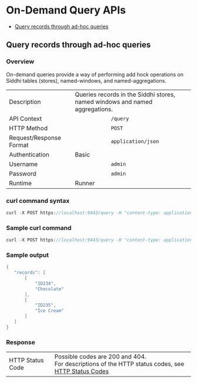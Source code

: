 # On-Demand Query APIs

-   [Query records through ad-hoc queries](#query-records-through-ad-hoc-queries)

## Query records through ad-hoc queries

### Overview

On-demand queries provide a way of performing add hock operations on Siddhi tables (stores), named-windows, and named-aggregations.

|                         |                                                                                                    |
|-------------------------|----------------------------------------------------------------------------------------------------|
| Description             | Queries records in the Siddhi stores, named windows and named aggregations.                         |
| API Context             | `             /query            `                                                                  |
| HTTP Method             | `             POST            `                                                                    |
| Request/Response Format | `             application/json            `                                                        |
| Authentication          | Basic                                                                                              |
| Username                | `             admin            `                                                                   |
| Password                | `             admin            `                                                                   |
| Runtime                 | Runner                                                                                             |

### curl command syntax

``` java
curl -X POST https://localhost:9443/query -H "content-type: application/json" -u "admin:admin"  -d '{"appName" : "AggregationTest", "query" : "from stockAggregation select *" }' -k
```

### Sample curl command

``` java
curl -X POST https://localhost:9443/query -H "content-type: application/json" -u "admin:admin" -d '{"appName" : "ProductDetails", "query" : "from productTable select *" }' -k
```

### Sample output

``` java
{
   "records": [
       [
           "ID234",
           "Chocolate"
       ],
       [
           "ID235",
           "Ice Cream"
       ]
   ]
}
```

### Response

|                         |                                                             |
|-------------------------|-------------------------------------------------------------|
| HTTP Status Code        | Possible codes are 200 and 404. <br/>For descriptions of the HTTP status codes, see [HTTP Status Codes](../http-status-code)                 |

